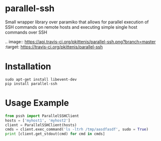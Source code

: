 parallel-ssh
============

Small wrapper library over paramiko that allows for parallel execution of SSH commands on remote hosts and executing simple single host commands over SSH

.. image:: https://api.travis-ci.org/pkittenis/parallel-ssh.png?branch=master
        :target: https://travis-ci.org/pkittenis/parallel-ssh

Installation
============
	sudo apt-get install libevent-dev
	pip install parallel-ssh

Usage Example
============

```python
from pssh import ParallelSSHClient
hosts = ['myhost1', 'myhost2']
client = ParallelSSHClient(hosts)
cmds = client.exec_command('ls -ltrh /tmp/aasdfasdf', sudo = True)
print [client.get_stdout(cmd) for cmd in cmds]
```
